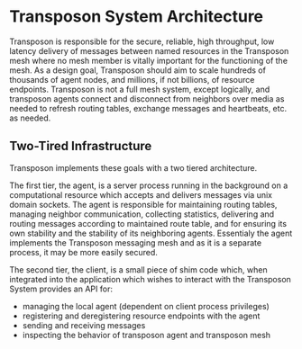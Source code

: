 Transposon System Architecture
==============================
Transposon is responsible for the secure, reliable, high throughput, 
low latency delivery of messages between named resources in the Transposon mesh where no
mesh member is vitally important for the functioning of the mesh. As a design goal, Transposon 
should aim to scale hundreds of thousands of agent nodes, and millions, if not billions, of resource
endpoints. Transposon is not a full mesh system, except logically, and transposon agents connect
and disconnect from neighbors over media as needed to refresh routing tables, exchange messages and
heartbeats, etc. as needed.

Two-Tired Infrastructure
------------------------
Transposon implements these goals with a two tiered architecture. 

The first tier, the agent, is a server process running in the background on a computational resource which accepts and delivers messages via unix
domain sockets. The agent is responsible for maintaining routing tables, managing neighbor communication, collecting
statistics, delivering and routing messages according to maintained route table, and for ensuring its own stability and
the stability of its neighboring agents. Essentialy the agent implements the Transposon messaging mesh and as it is a separate
process, it may be more easily secured.

The second tier, the client, is a small piece of shim code which, when integrated into the application which wishes to 
interact with the Transposon System provides an API for:
 * managing the local agent (dependent on client process privileges)
 * registering and deregistering resource endpoints with the agent
 * sending and receiving messages
 * inspecting the behavior of transposon agent and transposon mesh
